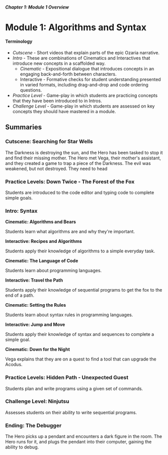 ##### Chapter 1: Module 1 Overview
# Module 1: Algorithms and Syntax

#### **Terminology**

- _Cutscene_ - Short videos that explain parts of the epic Ozaria narrative.
- _Intro_ - These are combinations of Cinematics and Interactives that introduce new concepts in a scaffolded way. 
    - _Cinematic_ - Expositional dialogue that introduces concepts in an engaging back-and-forth between characters.
    - Interactive - Formative checks for student understanding presented in varied formats, including drag-and-drop and code ordering questions.
- _Practice Level_ - Game-play in which students are practicing concepts that they have been introduced to in Intros.
- _Challenge Level_ - Game-play in which students are assessed on key concepts they should have mastered in a module.

## Summaries

### Cutscene: Searching for Star Wells

The Darkness is destroying the sun, and the Hero has been tasked to stop it and find their missing mother. The Hero met Vega, their mother&#39;s assistant, and they created a game to trap a piece of the Darkness. The evil was weakened, but not destroyed. They need to head

### Practice Levels: Down Twice - The Forest of the Fox

Students are introduced to the code editor and typing code to complete simple goals.

### Intro: Syntax

**Cinematic: Algorithms and Bears**

Students learn what algorithms are and why they&#39;re important.

**Interactive: Recipes and Algorithms**

Students apply their knowledge of algorithms to a simple everyday task.

**Cinematic: The Language of Code**

Students learn about programming languages.

**Interactive: Travel the Path**

Students apply their knowledge of sequential programs to get the fox to the end of a path.

**Cinematic: Setting the Rules**

Students learn about syntax rules in programming languages.

**Interactive: Jump and Move**

Students apply their knowledge of syntax and sequences to complete a simple goal.

**Cinematic: Down for the Night**

Vega explains that they are on a quest to find a tool that can upgrade the Acodus.

### Practice Levels: Hidden Path - Unexpected Guest

Students plan and write programs using a given set of commands.

### Challenge Level: Ninjutsu

Assesses students on their ability to write sequential programs.

### Ending: The Debugger

The Hero picks up a pendant and encounters a dark figure in the room. The Hero runs for it, and plugs the pendant into their computer, gaining the ability to debug.

